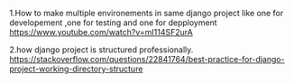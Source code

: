 1.How to make multiple environements in same django project like one for developement ,one for testing and one for depployment
    https://www.youtube.com/watch?v=mI114SF2urA
    
2.how django project is structured professionally.
    https://stackoverflow.com/questions/22841764/best-practice-for-django-project-working-directory-structure